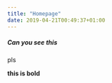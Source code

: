 ```yaml
---
title: "Homepage"
date: 2019-04-21T00:49:37+01:00
---
```


##### Can you see this

pls

**this is bold**
